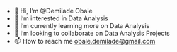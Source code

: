 - 👋 Hi, I’m @Demilade Obale
- 👀 I’m interested in Data Analysis
- 🌱 I’m currently learning more on Data Analysis
- 💞️ I’m looking to collaborate on Data Analysis Projects
- 📫 How to reach me obale.demilade@gmail.com

<!---
Demiladeobale/Demiladeobale is a ✨ special ✨ repository because its `README.md` (this file) appears on your GitHub profile.
You can click the Preview link to take a look at your changes.
--->

